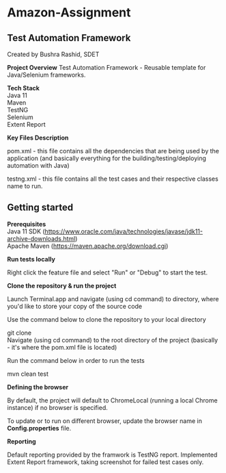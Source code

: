 # Amazon-Assignment
## Test Automation Framework
Created by Bushra Rashid, SDET

**Project Overview**
Test Automation Framework - Reusable template for Java/Selenium frameworks.

**Tech Stack**  
Java 11  
Maven  
TestNG  
Selenium  
Extent Report

**Key Files Description**  

pom.xml - this file contains all the dependencies that are being used by the application (and basically everything for the building/testing/deploying automation with Java)  

testng.xml - this file contains all the test cases and their respective classes name to run.  

## Getting started

**Prerequisites**  
Java 11 SDK (https://www.oracle.com/java/technologies/javase/jdk11-archive-downloads.html)  
Apache Maven (https://maven.apache.org/download.cgi)  

**Run tests locally**  

Right click the feature file and select "Run" or "Debug" to start the test.  

**Clone the repository & run the project**  

Launch Terminal.app and navigate (using cd command) to directory, where you'd like to store your copy of the source code

Use the command below to clone the repository to your local directory

git clone  
Navigate (using cd command) to the root directory of the project (basically - it's where the pom.xml file is located)  

Run the command below in order to run the tests  

mvn clean test  

**Defining the browser**  

By default, the project will default to ChromeLocal (running a local Chrome instance) if no browser is specified.  

To update or to run on different browser, update the browser name in **Config.properties** file.  

**Reporting**  

Default reporting provided by the framwork is TestNG report. Implemented Extent Report framework, taking screenshot for failed test cases only.
